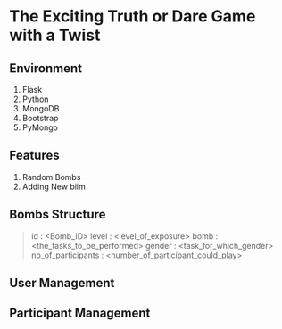 # The Exciting Truth or Dare Game with a Twist

## Environment
1. Flask
2. Python
3. MongoDB
4. Bootstrap
5. PyMongo

## Features
1. Random Bombs
2. Adding New biim

## Bombs Structure
> id : <Bomb_ID>
> level : <level_of_exposure>
> bomb : <the_tasks_to_be_performed>
> gender : <task_for_which_gender>
> no_of_participants : <number_of_participant_could_play>

## User Management

## Participant Management

